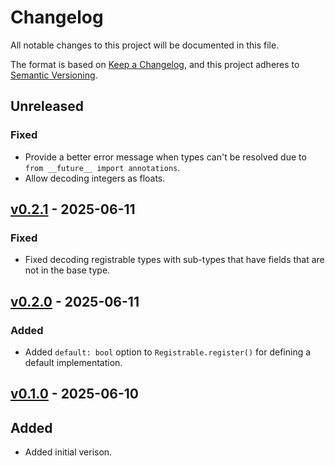 # Changelog

All notable changes to this project will be documented in this file.

The format is based on [Keep a Changelog](https://keepachangelog.com/en/1.0.0/),
and this project adheres to [Semantic Versioning](https://semver.org/spec/v2.0.0.html).

## Unreleased

### Fixed

- Provide a better error message when types can't be resolved due to `from __future__ import annotations`.
- Allow decoding integers as floats.

## [v0.2.1](https://github.com/epwalsh/dataclass-extensions/releases/tag/v0.2.1) - 2025-06-11

### Fixed

- Fixed decoding registrable types with sub-types that have fields that are not in the base type.

## [v0.2.0](https://github.com/epwalsh/dataclass-extensions/releases/tag/v0.2.0) - 2025-06-11

### Added

- Added `default: bool` option to `Registrable.register()` for defining a default implementation.

## [v0.1.0](https://github.com/epwalsh/dataclass-extensions/releases/tag/v0.1.0) - 2025-06-10

## Added

- Added initial verison.
